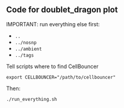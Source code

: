 ## Code for doublet_dragon plot

IMPORTANT: run everything else first:
* `..`
* `../nosnp`
* `../ambient`
* `../tags`

Tell scripts where to find CellBouncer
```
export CELLBOUNCER="/path/to/cellbouncer"
```

Then:
```
./run_everything.sh
```
